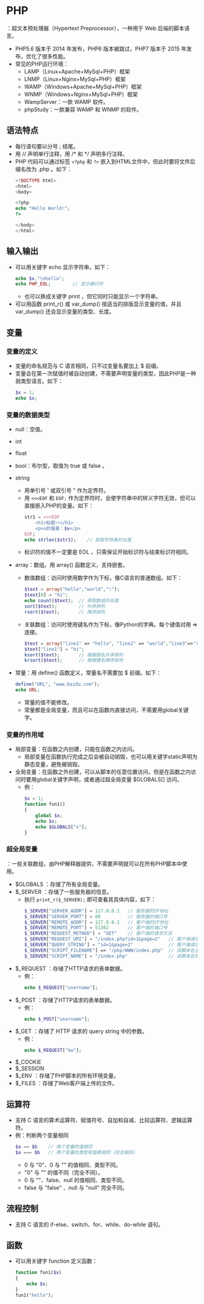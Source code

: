 # PHP

：超文本预处理器（Hypertext Preprocessor），一种用于 Web 后端的脚本语言。
- PHP5.6 版本于 2014 年发布，PHP6 版本被跳过，PHP7 版本于 2015 年发布，优化了很多性能。
- 常见的PHP运行环境：
  - LAMP（Linux+Apache+MySql+PHP）框架
  - LNMP（Linux+Nginx+MySql+PHP）框架
  - WAMP（Windows+Apache+MySql+PHP）框架
  - WNMP（Windows+Nginx+MySql+PHP）框架
  - WampServer：一款 WAMP 软件。
  - phpStudy：一款兼容 WAMP 和 WNMP 的软件。

## 语法特点

- 每行语句要以分号 ; 结尾。
- 用 // 声明单行注释，用 /* 和 */ 声明多行注释。
- PHP 代码可以通过标签 `<?php` 和 `?>` 嵌入到HTML文件中，但此时要将文件后缀名改为 .php 。如下：
    ```php
    <!DOCTYPE html>
    <html>
    <body>

    <?php
    echo "Hello World!";
    ?>

    </body> 
    </html>
    ```

## 输入输出

- 可以用关键字 echo 显示字符串，如下：
    ```php
    echo $x,"\nhello";
    echo PHP_EOL;        // 显示换行符
    ```
  - 也可以换成关键字 print ，但它同时只能显示一个字符串。
- 可以用函数 print_r() 或 var_dump() 按适当的排版显示变量的值，并且 var_dump() 还会显示变量的类型、长度。

## 变量

### 变量的定义

- 变量的命名规范与 C 语言相同，只不过变量名要加上 $ 前缀。
- 变量会在第一次赋值时被自动创建，不需要声明变量的类型，因此PHP是一种弱类型语言。如下：
    ```php
    $x = 1;
    echo $x;
    ```

### 变量的数据类型

- null：空值。
- int
- float
- bool：布尔型，取值为 true 或 false 。
- string
  - 用单引号 ' 或双引号 " 作为定界符。
  - 用 `<<<EOF` 和 `EOF;` 作为定界符时，会使字符串中的转义字符无效，但可以直接嵌入PHP的变量。如下：
    ```php
    str1 = <<<EOF
        <h1>标题一</h1>
        <p>x的值是：$x</p>
    EOF;
    echo strlen($str1);    // 获取字符串的长度
    ```
  - 标识符的值不一定要是 EOL ，只需保证开始标识符与结束标识符相同。

- array：数组。用 array() 函数定义，支持嵌套。
  - 数值数组：访问时使用数字作为下标，像C语言的普通数组。如下：
    ```php
    $text = array("hello","world","!");
    $text[0] = "hi";
    echo count($text);  // 获取数组的长度
    sort($text);        // 升序排列
    rsort($text);       // 降序排列
    ```
  - 关联数组：访问时使用键名作为下标，像Python的字典。每个键值对用 => 连接。
    ```php
    $text = array("line1" => "hello", "line2" => "world","line3"=>"!");
    $text["line1"] = "hi";
    ksort($text);       // 根据键名升序排列
    krsort($text);      // 根据键名降序排列
    ```
- 常量：用 define() 函数定义，常量名不需要加 $ 前缀。如下：
  ```php
  define("URL", "www.baidu.com");
  echo URL;
  ```
  - 常量的值不能修改。
  - 常量都是全局变量，而且可以在函数内直接访问，不需要用global关键字。

### 变量的作用域

- 局部变量：在函数之内创建，只能在函数之内访问。
  - 局部变量在函数执行完成之后会被自动销毁，也可以用关键字static声明为静态变量，避免被销毁。
- 全局变量：在函数之外创建，可以从脚本的任意位置访问，但是在函数之内访问时要用global关键字声明，或者通过超全局变量 $GLOBALS[] 访问。
  - 例：
    ```php
    $x = 1;
    function fun1()
    {
        global $x;
        echo $x;
        echo $GLOBALS["x"];
    }
    ```

### 超全局变量

：一些关联数组，由PHP解释器提供，不需要声明就可以在所有PHP脚本中使用。
- $GLOBALS ：存储了所有全局变量。
- $_SERVER ：存储了一些服务器的信息。
  - 执行 `print_r($_SERVER);` 即可查看其具体内容，如下：
    ```php
    $_SERVER["SERVER_ADDR"] = 127.0.0.1   // 服务器的IP地址
    $_SERVER["SERVER_PORT"] = 80          // 服务器的端口号
    $_SERVER["REMOTE_ADDR"] = 127.0.0.1   // 客户端的IP地址
    $_SERVER["REMOTE_PORT"] = 51362       // 客户端的端口号
    $_SERVER["REQUEST_METHOD"] = "GET"    // 客户端的请求方法
    $_SERVER["REQUEST_URI"] = "/index.php?id=1&page=2"   // 客户端请求的URI（域名之后的部分）
    $_SERVER["QUERY_STRING"] = "id=1&page=2"             // 客户端请求的query string
    $_SERVER["SCRIPT_FILENAME"] => "/php/WWW/index.php"  // 该脚本在主机上的绝对路径
    $_SERVER["SCRIPT_NAME"] = "/index.php"               // 该脚本在网站中的相对路径
    ```
- $_REQUEST ：存储了HTTP请求的表单数据。
  - 例：
    ```php
    echo $_REQUEST["username"];
    ```
- $_POST ：存储了HTTP请求的表单数据。
  - 例：
    ```php
    echo $_POST["username"];
    ```
- $_GET ：存储了 HTTP 请求的 query string 中的参数。
  - 例：
    ```php
    echo $_REQUEST["kw"];
    ```
- $_COOKIE
- $_SESSION
- $_ENV ：存储了PHP脚本的所有环境变量。
- $_FILES ：存储了Web客户端上传的文件。

## 运算符

- 支持 C 语言的算术运算符、赋值符号、自加和自减、比较运算符、逻辑运算符。
- 例：判断两个变量相同
  ```php
  $a == $b    // 两个变量的值相同
  $a === $b   // 两个变量的类型和值都相同（完全相同）
  ```
  - 0 与 "0"、0 与 "" 的值相同、类型不同。
  - "0" 与 "" 的值不同（完全不同）。
  - 0 与 ""、false、null 的值相同、类型不同。
  - false 与 "false" 、null 与 "null" 完全不同。

## 流程控制

- 支持 C 语言的 if-else、switch、for、while、do-while 语句。

## 函数

- 可以用关键字 function 定义函数：
    ```php
    function fun1($x)
    {
        echo $x;
    }
    fun1("hello");
    ```
